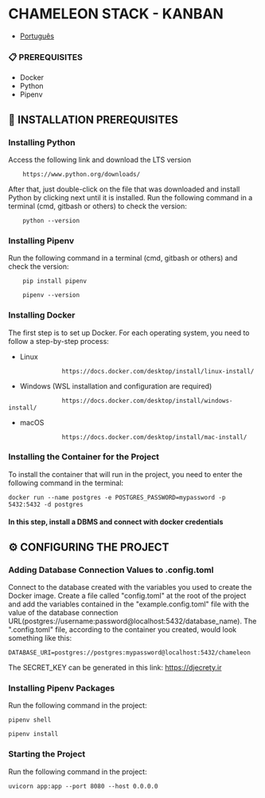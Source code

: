 # CHAMELEON STACK - KANBAN

- [Português](README-pt.md)

### 📋 PREREQUISITES

- Docker
- Python
- Pipenv

## 🔧 INSTALLATION PREREQUISITES

### Installing Python

Access the following link and download the LTS version

```
    https://www.python.org/downloads/
```

After that, just double-click on the file that was downloaded and install Python by clicking next until it is installed. Run the following command in a terminal (cmd, gitbash or others) to check the version:

```
    python --version
```

### Installing Pipenv

Run the following command in a terminal (cmd, gitbash or others) and check the version:

```
    pip install pipenv
```

```
    pipenv --version
```

### Installing Docker

The first step is to set up Docker. For each operating system, you need to follow a step-by-step process:

- Linux

```
               https://docs.docker.com/desktop/install/linux-install/
```

- Windows (WSL installation and configuration are required)

```
               https://docs.docker.com/desktop/install/windows-install/
```

- macOS

```
               https://docs.docker.com/desktop/install/mac-install/
```

### Installing the Container for the Project

To install the container that will run in the project, you need to enter the following command in the terminal:

```
docker run --name postgres -e POSTGRES_PASSWORD=mypassword -p 5432:5432 -d postgres
```

#### In this step, install a DBMS and connect with docker credentials

## ⚙️ CONFIGURING THE PROJECT

### Adding Database Connection Values to .config.toml

Connect to the database created with the variables you used to create the Docker image.
Create a file called "config.toml" at the root of the project and add the variables contained in the "example.config.toml" file with the value of the database connection URL(postgres://username:password@localhost:5432/database_name). The ".config.toml" file, according to the container you created, would look something like this:

```
DATABASE_URI=postgres://postgres:mypassword@localhost:5432/chameleon
```

The SECRET_KEY can be generated in this link: https://djecrety.ir

### Installing Pipenv Packages

Run the following command in the project:

```
pipenv shell
```

```
pipenv install 
```

### Starting the Project

Run the following command in the project:

```
uvicorn app:app --port 8080 --host 0.0.0.0
```
